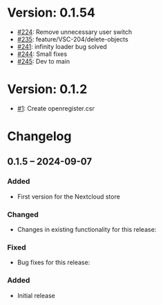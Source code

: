 # Version: 0.1.54

* [#224](https://github.com/ConductionNL/openregister/pull/224): Remove unnecessary user switch
* [#235](https://github.com/ConductionNL/openregister/pull/235): feature/VSC-204/delete-objects
* [#241](https://github.com/ConductionNL/openregister/pull/241): infinity loader bug solved
* [#244](https://github.com/ConductionNL/openregister/pull/244): Small fixes
* [#245](https://github.com/ConductionNL/openregister/pull/245): Dev to main


# Version: 0.1.2

* [#1](https://github.com/ConductionNL/openregister/pull/1): Create openregister.csr

# Changelog

## 0.1.5 – 2024-09-07
### Added
- First version for the Nextcloud store

### Changed
- Changes in existing functionality for this release:

### Fixed
- Bug fixes for this release:

### Added
- Initial release


